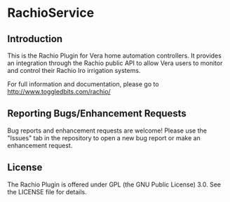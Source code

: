 # RachioService #

## Introduction ##

This is the Rachio Plugin for Vera home automation controllers. It provides an integration through
the Rachio public API to allow Vera users to monitor and control their Rachio Iro irrigation systems.

For full information and documentation, please go to <http://www.toggledbits.com/rachio/>

## Reporting Bugs/Enhancement Requests ##

Bug reports and enhancement requests are welcome! Please use the "Issues" tab in the repository to open a new bug report or make an enhancement request.

## License ##

The Rachio Plugin is offered under GPL (the GNU Public License) 3.0. See the LICENSE file for details.
